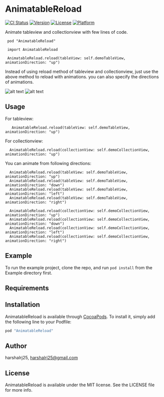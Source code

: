 # AnimatableReload

[![CI Status](http://img.shields.io/travis/harshalrj25/AnimatableReload.svg?style=flat)](https://travis-ci.org/harshalrj25/AnimatableReload)
[![Version](https://img.shields.io/cocoapods/v/AnimatableReload.svg?style=flat)](http://cocoapods.org/pods/AnimatableReload)
[![License](https://img.shields.io/cocoapods/l/AnimatableReload.svg?style=flat)](http://cocoapods.org/pods/AnimatableReload)
[![Platform](https://img.shields.io/cocoapods/p/AnimatableReload.svg?style=flat)](http://cocoapods.org/pods/AnimatableReload)

Animate tableview and collectionview with few lines of code.

     pod "AnimatableReload"

     import AnimatableReload

     AnimatableReload.reload(tableView: self.demoTableView, animationDirection: "up")
     
 Instead of using reload method of tableview and collectionview, just use the above method to reload with animations.
 you can also specify the directions of animations.    

![alt text](https://github.com/harshalrj25/AnimatableReload/blob/master/tableview.gif "TableView")
![alt text](https://github.com/harshalrj25/AnimatableReload/blob/master/collectionview.gif "CollectionView")



## Usage
 For tableview:
       
       AnimatableReload.reload(tableView: self.demoTableView, animationDirection: "up")

 For collectionview:
      
      AnimatableReload.reload(collectionView: self.demoCollectionView, animationDirection: "up")

 
 You can animate from following directions: 
 
      AnimatableReload.reload(tableView: self.demoTableView, animationDirection: "up")
      AnimatableReload.reload(tableView: self.demoTableView, animationDirection: "down")
      AnimatableReload.reload(tableView: self.demoTableView, animationDirection: "left")
      AnimatableReload.reload(tableView: self.demoTableView, animationDirection: "right")
            
      AnimatableReload.reload(collectionView: self.demoCollectionView, animationDirection: "up")
      AnimatableReload.reload(collectionView: self.demoCollectionView, animationDirection: "down")
      AnimatableReload.reload(collectionView: self.demoCollectionView, animationDirection: "left")
      AnimatableReload.reload(collectionView: self.demoCollectionView, animationDirection: "right")

## Example

To run the example project, clone the repo, and run `pod install` from the Example directory first.

## Requirements

## Installation

AnimatableReload is available through [CocoaPods](http://cocoapods.org). To install
it, simply add the following line to your Podfile:

```ruby
pod "AnimatableReload"
```

## Author

harshalrj25, harshalrj25@gmail.com

## License

AnimatableReload is available under the MIT license. See the LICENSE file for more info.
